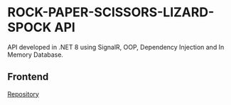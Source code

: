 # ROCK-PAPER-SCISSORS-LIZARD-SPOCK API

API developed in .NET 8 using SignalR, OOP, Dependency Injection and In Memory Database.

## Frontend
[Repository]([https://github.com/angular/angular-cli](https://github.com/Gscarneiro/mf-RPSLS)https://github.com/Gscarneiro/mf-RPSLS)
